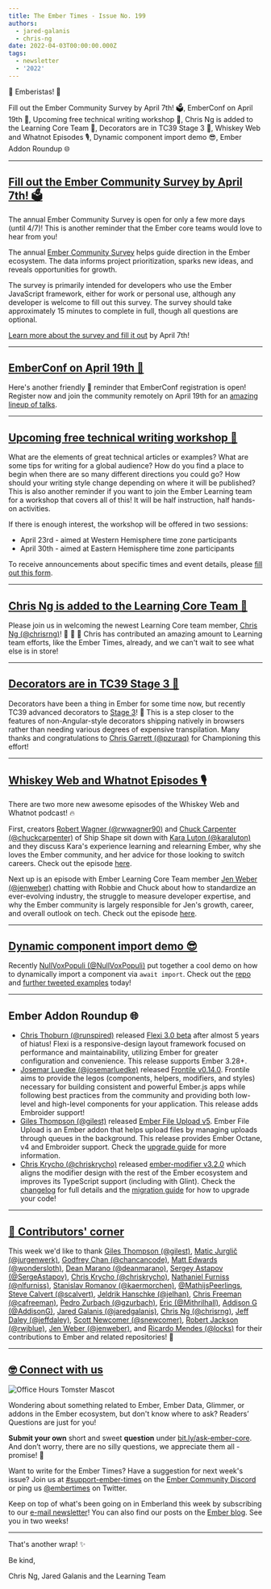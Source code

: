```yaml
---
title: The Ember Times - Issue No. 199
authors:
  - jared-galanis
  - chris-ng
date: 2022-04-03T00:00:00.000Z
tags:
  - newsletter
  - '2022'
---
```


👋 Emberistas! 🐹

Fill out the Ember Community Survey by April 7th! 🗳,
EmberConf on April 19th 🐹,
Upcoming free technical writing workshop 📝,
Chris Ng is added to the Learning Core Team 🥳,
Decorators are in TC39 Stage 3 🎉,
Whiskey Web and Whatnot Episodes 🎙,
Dynamic component import demo 😎,
Ember Addon Roundup 🌐

---

## [Fill out the Ember Community Survey by April 7th! 🗳](https://emberjs.com/survey/2022/)

The annual Ember Community Survey is open for only a few more days (until 4/7)! This is another reminder that the Ember core teams would love to hear from you!

The annual [Ember Community Survey](https://emberjs.com/survey/2022/) helps guide direction in the Ember ecosystem. The data informs project prioritization, sparks new ideas, and reveals opportunities for growth.

The survey is primarily intended for developers who use the Ember JavaScript framework, either for work or personal use, although any developer is welcome to fill out this survey. The survey should take approximately 15 minutes to complete in full, though all questions are optional.

[Learn more about the survey and fill it out](https://emberjs.com/survey/2022/) by April 7th!

---

## [EmberConf on April 19th 🐹](https://2022.emberconf.com/)

Here's another friendly 🤠 reminder that EmberConf registration is open! Register now and join the community remotely on April 19th for an [amazing lineup of talks](https://2022.emberconf.com/).

---

## [Upcoming free technical writing workshop 📝](https://forms.gle/AvQFjjrJjozHBr529)

What are the elements of great technical articles or examples? What are some tips for writing for a global audience? How do you find a place to begin when there are so many different directions you could go? How should your writing style change depending on where it will be published? This is also another reminder if you want to join the Ember Learning team for a workshop that covers all of this! It will be half instruction, half hands-on activities.

If there is enough interest, the workshop will be offered in two sessions:

- April 23rd - aimed at Western Hemisphere time zone participants
- April 30th - aimed at Eastern Hemisphere time zone participants

To receive announcements about specific times and event details, please [fill out this form](https://forms.gle/AvQFjjrJjozHBr529).

---

## [Chris Ng is added to the Learning Core Team 🥳](https://twitter.com/chrisrng/status/1510280206879186952)

Please join us in welcoming the newest Learning Core team member, [Chris Ng (@chrisrng)](https://github.com/chrisrng)! 🥳 👏 🎉  Chris has contributed an amazing amount to Learning team efforts, like the Ember Times, already, and we can't wait to see what else is in store!

---

## [Decorators are in TC39 Stage 3 🎉](https://twitter.com/pzuraq/status/1508518807438082060?s=20&t=skr-9rILFYLOh-eSyySySw)

Decorators have been a thing in Ember for some time now, but recently TC39 advanced decorators to [Stage 3](https://tc39.es/process-document/)! 🎉 This is a step closer to the features of non-Angular-style decorators shipping natively in browsers rather than needing various degrees of expensive transpilation. Many thanks and congratulations to [Chris Garrett (@pzuraq)](https://github.com/pzuraq) for Championing this effort!

---

## [Whiskey Web and Whatnot Episodes 🎙](https://www.whiskeywebandwhatnot.fm/)

There are two more new awesome episodes of the Whiskey Web and Whatnot podcast! 🔥

First, creators [Robert Wagner (@rwwagner90)](https://github.com/rwwagner90) and [Chuck Carpenter (@chuckcarpenter)](https://github.com/chuckcarpenter) of Ship Shape sit down with [Kara Luton (@karaluton)](https://github.com/karaluton) and they discuss Kara's experience learning and relearning Ember, why she loves the Ember community, and her advice for those looking to switch careers. Check out the episode [here](https://www.whiskeywebandwhatnot.fm/transitioning-to-tech-and-writing-what-you-know-with-kara-luton/).

Next up is an episode with Ember Learning Core Team member [Jen Weber (@jenweber)](https://github.com/jenweber) chatting with Robbie and Chuck about how to standardize an ever-evolving industry, the struggle to measure developer expertise, and why the Ember community is largely responsible for Jen's growth, career, and overall outlook on tech. Check out the episode [here](https://www.whiskeywebandwhatnot.fm/setting-standards-community-lifelines-and-the-beauty-of-open-source-with-jen-weber/).

---

## [Dynamic component import demo 😎](https://twitter.com/nullvoxpopuli/status/1507715367581462531)

Recently [NullVoxPopuli (@NullVoxPopuli)](https://github.com/NullVoxPopuli) put together a cool demo on how to dynamically import a component via `await import`. Check out the [repo](https://github.com/NullVoxPopuli/demo-ember-dynamic-component-import) and [further tweeted examples](https://twitter.com/nullvoxpopuli/status/1507716424546062340) today!

---

## Ember Addon Roundup 🌐

- [Chris Thoburn (@runspired)](https://github.com/runspired) released [Flexi 3.0 beta](https://github.com/html-next/flexi) after almost 5 years of hiatus! Flexi is a responsive-design layout framework focused on performance and maintainability, utilizing Ember for greater configuration and convenience. This release supports Ember 3.28+.
- [Josemar Luedke (@josemarluedke)](https://github.com/josemarluedke) released [Frontile v0.14.0](https://github.com/josemarluedke/frontile/releases/tag/v0.14.00). Frontile aims to provide the legos (components, helpers, modifiers, and styles) necessary for building consistent and powerful Ember.js apps while following best practices from the community and providing both low-level and high-level components for your application. This release adds Embroider support!
- [Giles Thompson (@gilest)](https://github.com/gilest) released [Ember File Upload v5](https://github.com/adopted-ember-addons/ember-file-upload/releases/tag/v5.0.0). Ember File Upload is an Ember addon that helps upload files by managing uploads through queues in the background. This release provides Ember Octane, v4 and Embroider support. Check the [upgrade guide](https://ember-file-upload.pages.dev/docs/upgrade-guide#upgrading-to-v5) for more information.
- [Chris Krycho (@chriskrycho)](https://github.com/chriskrycho) released [ember-modifier v3.2.0](https://github.com/ember-modifier/ember-modifier/releases/tag/v3.2.0) which aligns the modifier design with the rest of the Ember ecosystem and improves its TypeScript support (including with Glint). Check the [changelog](https://github.com/ember-modifier/ember-modifier/releases/tag/v3.2.0) for full details and the [migration guide](https://github.com/ember-modifier/ember-modifier/blob/master/MIGRATIONS.md#40) for how to upgrade your code!


---

## [👏 Contributors' corner](https://guides.emberjs.com/release/contributing/repositories/)

<p>This week we'd like to thank <a href="https://github.com/gilest" rel="noopener noreferrer" target="_blank">Giles Thompson (@gilest)</a>, <a href="https://github.com/jurgenwerk" rel="noopener noreferrer" target="_blank">Matic Jurglič (@jurgenwerk)</a>, <a href="https://github.com/chancancode" rel="noopener noreferrer" target="_blank">Godfrey Chan (@chancancode)</a>, <a href="https://github.com/wondersloth" rel="noopener noreferrer" target="_blank">Matt Edwards (@wondersloth)</a>, <a href="https://github.com/deanmarano" rel="noopener noreferrer" target="_blank">Dean Marano (@deanmarano)</a>, <a href="https://github.com/SergeAstapov" rel="noopener noreferrer" target="_blank">Sergey Astapov (@SergeAstapov)</a>, <a href="https://github.com/chriskrycho" rel="noopener noreferrer" target="_blank">Chris Krycho (@chriskrycho)</a>, <a href="https://github.com/nlfurniss" rel="noopener noreferrer" target="_blank">Nathaniel Furniss (@nlfurniss)</a>, <a href="https://github.com/kaermorchen" rel="noopener noreferrer" target="_blank">Stanislav Romanov (@kaermorchen)</a>, <a href="https://github.com/MathijsPeerlings" rel="noopener noreferrer" target="_blank">@MathijsPeerlings</a>, <a href="https://github.com/scalvert" rel="noopener noreferrer" target="_blank">Steve Calvert (@scalvert)</a>, <a href="https://github.com/jelhan" rel="noopener noreferrer" target="_blank">Jeldrik Hanschke (@jelhan)</a>, <a href="https://github.com/cafreeman" rel="noopener noreferrer" target="_blank">Chris Freeman (@cafreeman)</a>, <a href="https://github.com/gzurbach" rel="noopener noreferrer" target="_blank">Pedro Zurbach (@gzurbach)</a>, <a href="https://github.com/Mithrilhall" rel="noopener noreferrer" target="_blank">Eric (@Mithrilhall)</a>, <a href="https://github.com/AddisonG" rel="noopener noreferrer" target="_blank">Addison G (@AddisonG)</a>, <a href="https://github.com/jaredgalanis" rel="noopener noreferrer" target="_blank">Jared Galanis (@jaredgalanis)</a>, <a href="https://github.com/chrisrng" rel="noopener noreferrer" target="_blank">Chris Ng (@chrisrng)</a>, <a href="https://github.com/jeffdaley" rel="noopener noreferrer" target="_blank">Jeff Daley (@jeffdaley)</a>, <a href="https://github.com/snewcomer" rel="noopener noreferrer" target="_blank">Scott Newcomer (@snewcomer)</a>, <a href="https://github.com/rwjblue" rel="noopener noreferrer" target="_blank">Robert Jackson (@rwjblue)</a>, <a href="https://github.com/jenweber" rel="noopener noreferrer" target="_blank">Jen Weber (@jenweber)</a>, and <a href="https://github.com/locks" rel="noopener noreferrer" target="_blank">Ricardo Mendes (@locks)</a> for their contributions to Ember and related repositories! 💖</p>

---

## [🤓 Connect with us](https://docs.google.com/forms/d/e/1FAIpQLScqu7Lw_9cIkRtAiXKitgkAo4xX_pV1pdCfMJgIr6Py1V-9Og/viewform)

<div class="blog-row">
  <img class="float-right small transparent padded" alt="Office Hours Tomster Mascot" title="Readers' Questions" src="/images/tomsters/officehours.png" />

  <p>Wondering about something related to Ember, Ember Data, Glimmer, or addons in the Ember ecosystem, but don't know where to ask? Readers’ Questions are just for you!</p>

  <p><strong>Submit your own</strong> short and sweet <strong>question</strong> under <a href="https://bit.ly/ask-ember-core" target="rq">bit.ly/ask-ember-core</a>. And don’t worry, there are no silly questions, we appreciate them all - promise! 🤞</p>

  <p>Want to write for the Ember Times? Have a suggestion for next week's issue? Join us at <a href="https://discordapp.com/channels/480462759797063690/485450546887786506">#support-ember-times</a> on the <a href="https://discord.gg/emberjs">Ember Community Discord</a> or ping us <a href="https://twitter.com/embertimes">@embertimes</a> on Twitter.</p>

  <p>Keep on top of what's been going on in Emberland this week by subscribing to our <a href="https://embertimes.substack.com/">e-mail newsletter</a>! You can also find our posts on the <a href="https://blog.emberjs.com/tag/newsletter">Ember blog</a>. See you in two weeks!</p>
</div>

---

That's another wrap! ✨

Be kind,

Chris Ng, Jared Galanis and the Learning Team
